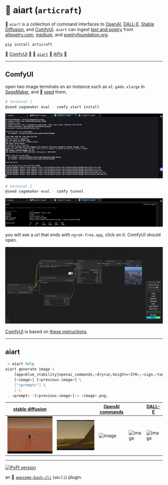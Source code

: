 # 🎨 aiart (`articraft`)

🎨 `aiart` is a collection of command interfaces to [OpenAI](https://github.com/kamangir/openai-commands), [DALL-E](https://github.com/kamangir/openai-commands/blob/main/.abcli/DALLE.sh), [Stable Diffusion](https://github.com/kamangir/blue-stability), and [ComfyUI](https://github.com/comfyanonymous/ComfyUI). `aiart` can ingest [text and poetry](https://github.com/kamangir/aiart/blob/main/aiart/html/functions.py) from [allpoetry.com](https://allpoetry.com/), [medium](https://medium.com/), and [poetryfoundation.org](https://www.poetryfoundation.org/).

```bash
pip install articraft
```

🔷 [ComfyUI](#ComfyUI) 🔷 🎨 [`aiart`](#aiart) 🔷 [APIs](./APIs.yaml) 🔷

---

## ComfyUI

open two image terminals on an instance such as `ml.g4dn.xlarge` in [SageMaker](https://github.com/kamangir/notebooks-and-scripts/blob/main/SageMaker.md), and 🌱 [seed](https://github.com/kamangir/awesome-bash-cli/blob/current/abcli/.abcli/plugins/seed.sh) them,

```bash
# terminal 1
@seed sagemaker eval - comfy start install
```

![image](https://github.com/kamangir/assets/blob/main/aiart/ComfyUI/start.png?raw=true)

```bash
# terminal 2
@seed sagemaker eval - comfy tunnel
```

![image](https://github.com/kamangir/assets/blob/main/aiart/ComfyUI/tunnel.png?raw=true)

you will see a url that ends with `ngrok-free.app`, click on it. ComfyUI should open.

![image](https://github.com/kamangir/assets/blob/main/aiart/ComfyUI/ui.png?raw=true)

[ComfyUI](./articraft/.abcli/ComfyUI.sh) is based on [these instructions](https://medium.com/@dminhk/3-easy-steps-to-run-comfyui-on-amazon-sagemaker-notebook-c9bdb226c15e).

---

## aiart

```bash
 > aiart help
aiart generate image \
	[app=blue_stability|openai_commands,~dryrun,height=<576>,~sign,~tag,width=<768>] \
	[<image>] [<previous-image>] \
	["<prompt>"] \
	[-]
 . <prompt> -[<previous-image>]-> <image>.png.
```

| [stable diffusion](https://github.com/kamangir/blue-stability)                                   |                                                                                                 | [OpenAI commands](https://github.com/kamangir/openai-commands)                                    |                                                                                                  | [DALL-E](https://github.com/kamangir/openai-commands/blob/main/.abcli/DALLE.sh)        |
| ------------------------------------------------------------------------------------------------ | ----------------------------------------------------------------------------------------------- | ------------------------------------------------------------------------------------------------- | ------------------------------------------------------------------------------------------------ | -------------------------------------------------------------------------------------- |
| ![image](https://raw.githubusercontent.com/kamangir/blue-stability/main/assets/carrot.png?raw=1) | ![image](https://raw.githubusercontent.com/kamangir/blue-stability/main/assets/minds.gif?raw=1) | ![image](https://raw.githubusercontent.com/kamangir/openai-commands/main/assets/carrot.png?raw=1) | ![image](https://raw.githubusercontent.com/kamangir/openai-commands/main/assets/minds.gif?raw=1) | ![image](https://github.com/kamangir/openai-commands/raw/main/assets/DALL-E.png?raw=1) |

---

[![PyPI version](https://img.shields.io/pypi/v/articraft.svg)](https://pypi.org/project/articraft/)

an 🚀 [`awesome-bash-cli`](https://github.com/kamangir/awesome-bash-cli) (`abcli`) plugin.
